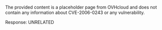 The provided content is a placeholder page from OVHcloud and does not contain any information about CVE-2006-0243 or any vulnerability.

Response: UNRELATED